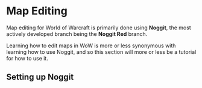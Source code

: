 # Map Editing

Map editing for World of Warcraft is primarily done using **Noggit**, the most actively developed branch being the **Noggit Red** branch.

Learning how to edit maps in WoW is more or less synonymous with learning how to use Noggit, and so this section will more or less be a tutorial for how to use it.

## Setting up Noggit